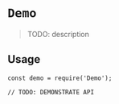 # `Demo`

> TODO: description

## Usage

```
const demo = require('Demo');

// TODO: DEMONSTRATE API
```
